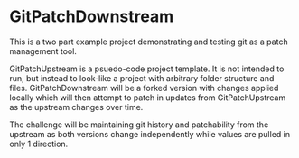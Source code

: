 # GitPatchDownstream

This is a two part example project demonstrating and testing git as a patch management tool.

GitPatchUpstream is a psuedo-code project template. It is not intended to run, but instead to look-like a project with arbitrary folder structure and files.
GitPatchDownstream will be a forked version with changes applied locally which will then attempt to patch in updates from GitPatchUpstream as the upstream changes over time.

The challenge will be maintaining git history and patchability from the upstream as both versions change independently while values are pulled in only 1 direction.
